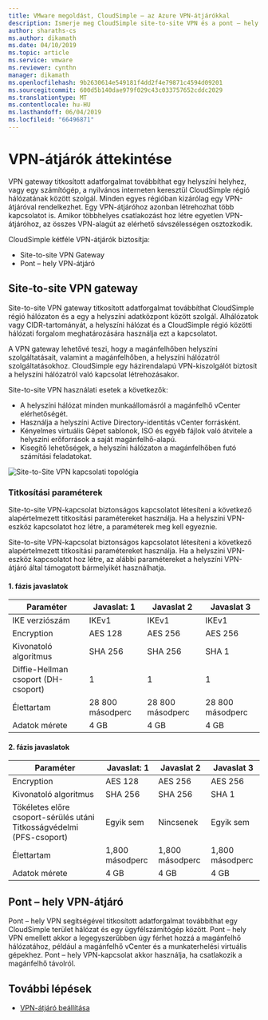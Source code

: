```yaml
---
title: VMware megoldást, CloudSimple – az Azure VPN-átjárókkal
description: Ismerje meg CloudSimple site-to-site VPN és a pont – hely VPN-fogalmak
author: sharaths-cs
ms.author: dikamath
ms.date: 04/10/2019
ms.topic: article
ms.service: vmware
ms.reviewer: cynthn
manager: dikamath
ms.openlocfilehash: 9b2630614e549181f4dd2f4e79871c4594d09201
ms.sourcegitcommit: 600d5b140dae979f029c43c033757652cddc2029
ms.translationtype: MT
ms.contentlocale: hu-HU
ms.lasthandoff: 06/04/2019
ms.locfileid: "66496871"
---
```

# <a name="vpn-gateways-overview"></a>VPN-átjárók áttekintése

VPN gateway titkosított adatforgalmat továbbíthat egy helyszíni helyhez, vagy egy számítógép, a nyilvános interneten keresztül CloudSimple régió hálózatának között szolgál.  Minden egyes régióban kizárólag egy VPN-átjáróval rendelkezhet. Egy VPN-átjáróhoz azonban létrehozhat több kapcsolatot is. Amikor többhelyes csatlakozást hoz létre egyetlen VPN-átjáróhoz, az összes VPN-alagút az elérhető sávszélességen osztozkodik.

CloudSimple kétféle VPN-átjárók biztosítja:

* Site-to-site VPN Gateway
* Pont – hely VPN-átjáró

## <a name="site-to-site-vpn-gateway"></a>Site-to-site VPN gateway

Site-to-site VPN gateway titkosított adatforgalmat továbbíthat CloudSimple régió hálózaton és a egy a helyszíni adatközpont között szolgál. Alhálózatok vagy CIDR-tartományát, a helyszíni hálózat és a CloudSimple régió közötti hálózati forgalom meghatározására használja ezt a kapcsolatot.

A VPN gateway lehetővé teszi, hogy a magánfelhőben helyszíni szolgáltatásait, valamint a magánfelhőben, a helyszíni hálózatról szolgáltatásokhoz.  CloudSimple egy házirendalapú VPN-kiszolgálót biztosít a helyszíni hálózatról való kapcsolat létrehozásakor.

Site-to-site VPN használati esetek a következők:

* A helyszíni hálózat minden munkaállomásról a magánfelhő vCenter elérhetőségét.
* Használja a helyszíni Active Directory-identitás vCenter forrásként.
* Kényelmes virtuális Gépet sablonok, ISO és egyéb fájlok való átvitele a helyszíni erőforrások a saját magánfelhő-alapú.
* Kisegítő lehetőségek, a helyszíni hálózaton a magánfelhőben futó számítási feladatokat.

![Site-to-Site VPN kapcsolati topológia](media/cloudsimple-site-to-site-vpn-connection.png)

### <a name="cryptographic-parameters"></a>Titkosítási paraméterek

Site-to-site VPN-kapcsolat biztonságos kapcsolatot létesíteni a következő alapértelmezett titkosítási paramétereket használja.  Ha a helyszíni VPN-eszköz kapcsolatot hoz létre, a paraméterek meg kell egyeznie.

Site-to-site VPN-kapcsolat biztonságos kapcsolatot létesíteni a következő alapértelmezett titkosítási paramétereket használja.  Ha a helyszíni VPN-eszköz kapcsolatot hoz létre, az alábbi paramétereket a helyszíni VPN-átjáró által támogatott bármelyikét használhatja.

#### <a name="phase-1-proposals"></a>1. fázis javaslatok

| Paraméter | Javaslat: 1 | Javaslat 2 | Javaslat 3 |
|-----------|------------|------------|------------|
| IKE verziószám | IKEv1 | IKEv1 | IKEv1 |
| Encryption | AES 128 | AES 256 | AES 256 |
| Kivonatoló algoritmus| SHA 256 | SHA 256 | SHA 1 |
| Diffie-Hellman csoport (DH-csoport) | 1 | 1 | 1 |
| Élettartam | 28 800 másodperc | 28 800 másodperc | 28 800 másodperc |
| Adatok mérete | 4 GB | 4 GB | 4 GB |


#### <a name="phase-2-proposals"></a>2. fázis javaslatok 

| Paraméter | Javaslat: 1 | Javaslat 2 | Javaslat 3 |
|-----------|------------|------------|------------|
| Encryption | AES 128 | AES 256 | AES 256 |
| Kivonatoló algoritmus| SHA 256 | SHA 256 | SHA 1 |
| Tökéletes előre csoport-sérülés utáni Titkosságvédelmi (PFS-csoport) | Egyik sem | Nincsenek | Egyik sem |
| Élettartam | 1,800 másodperc | 1,800 másodperc | 1,800 másodperc |
| Adatok mérete | 4 GB | 4 GB | 4 GB |

## <a name="point-to-site-vpn-gateway"></a>Pont – hely VPN-átjáró

Pont – hely VPN segítségével titkosított adatforgalmat továbbíthat egy CloudSimple terület hálózat és egy ügyfélszámítógép között.  Pont – hely VPN emellett akkor a legegyszerűbben úgy férhet hozzá a magánfelhő hálózatához, például a magánfelhő vCenter és a munkaterhelési virtuális gépekhez.  Pont – hely VPN-kapcsolat akkor használja, ha csatlakozik a magánfelhő távolról.

## <a name="next-steps"></a>További lépések

* [VPN-átjáró beállítása](https://docs.azure.cloudsimple.com/vpn-gateway/)